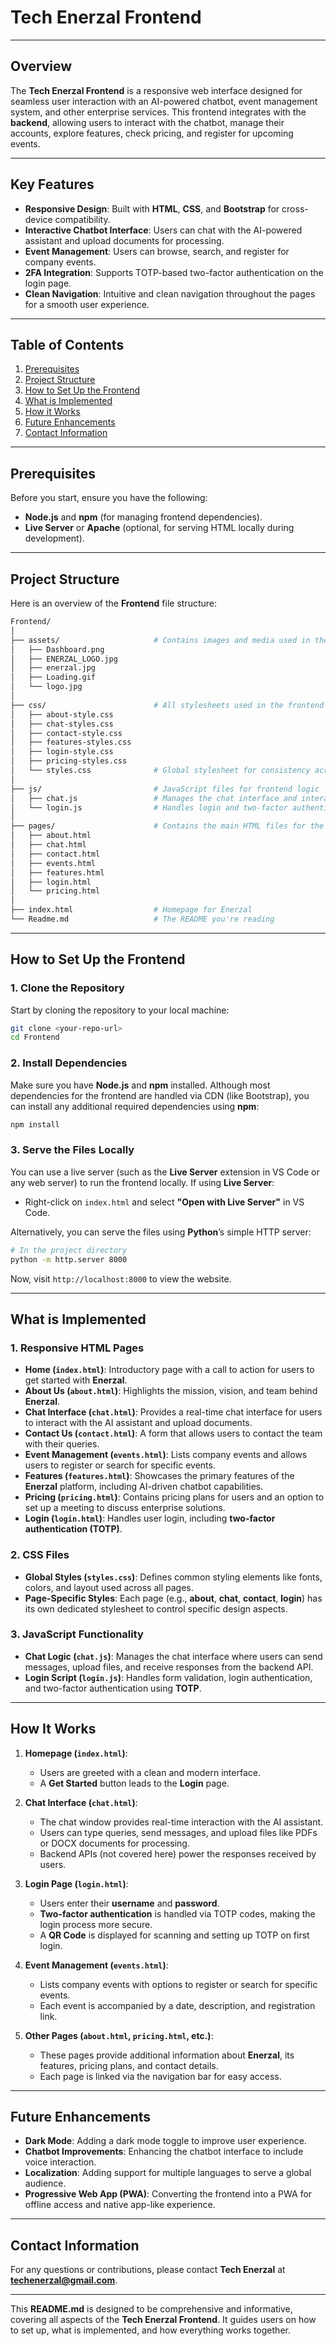 # **Tech Enerzal Frontend**  

---

## **Overview**

The **Tech Enerzal Frontend** is a responsive web interface designed for seamless user interaction with an AI-powered chatbot, event management system, and other enterprise services. This frontend integrates with the **backend**, allowing users to interact with the chatbot, manage their accounts, explore features, check pricing, and register for upcoming events.

---

## **Key Features**

- **Responsive Design**: Built with **HTML**, **CSS**, and **Bootstrap** for cross-device compatibility.
- **Interactive Chatbot Interface**: Users can chat with the AI-powered assistant and upload documents for processing.
- **Event Management**: Users can browse, search, and register for company events.
- **2FA Integration**: Supports TOTP-based two-factor authentication on the login page.
- **Clean Navigation**: Intuitive and clean navigation throughout the pages for a smooth user experience.

---

## **Table of Contents**

1. [Prerequisites](#prerequisites)
2. [Project Structure](#project-structure)
3. [How to Set Up the Frontend](#how-to-set-up-the-frontend)
4. [What is Implemented](#what-is-implemented)
5. [How it Works](#how-it-works)
6. [Future Enhancements](#future-enhancements)
7. [Contact Information](#contact-information)

---

## **Prerequisites**

Before you start, ensure you have the following:

- **Node.js** and **npm** (for managing frontend dependencies).
- **Live Server** or **Apache** (optional, for serving HTML locally during development).

---

## **Project Structure**

Here is an overview of the **Frontend** file structure:

```bash
Frontend/
│
├── assets/                     # Contains images and media used in the frontend
│   ├── Dashboard.png
│   ├── ENERZAL_LOGO.jpg
│   ├── enerzal.jpg
│   ├── Loading.gif
│   └── logo.jpg
│
├── css/                        # All stylesheets used in the frontend
│   ├── about-style.css
│   ├── chat-styles.css
│   ├── contact-style.css
│   ├── features-styles.css
│   ├── login-style.css
│   ├── pricing-styles.css
│   └── styles.css              # Global stylesheet for consistency across all pages
│
├── js/                         # JavaScript files for frontend logic
│   ├── chat.js                 # Manages the chat interface and interactions
│   └── login.js                # Handles login and two-factor authentication (TOTP)
│
├── pages/                      # Contains the main HTML files for the website
│   ├── about.html
│   ├── chat.html
│   ├── contact.html
│   ├── events.html
│   ├── features.html
│   ├── login.html
│   └── pricing.html
│
├── index.html                  # Homepage for Enerzal
└── Readme.md                   # The README you're reading
```

---

## **How to Set Up the Frontend**

### **1. Clone the Repository**

Start by cloning the repository to your local machine:

```bash
git clone <your-repo-url>
cd Frontend
```

### **2. Install Dependencies**

Make sure you have **Node.js** and **npm** installed. Although most dependencies for the frontend are handled via CDN (like Bootstrap), you can install any additional required dependencies using **npm**:

```bash
npm install
```

### **3. Serve the Files Locally**

You can use a live server (such as the **Live Server** extension in VS Code or any web server) to run the frontend locally. If using **Live Server**:

- Right-click on `index.html` and select **"Open with Live Server"** in VS Code.

Alternatively, you can serve the files using **Python**’s simple HTTP server:

```bash
# In the project directory
python -m http.server 8000
```

Now, visit `http://localhost:8000` to view the website.

---

## **What is Implemented**

### **1. Responsive HTML Pages**

- **Home (`index.html`)**: Introductory page with a call to action for users to get started with **Enerzal**.
- **About Us (`about.html`)**: Highlights the mission, vision, and team behind **Enerzal**.
- **Chat Interface (`chat.html`)**: Provides a real-time chat interface for users to interact with the AI assistant and upload documents.
- **Contact Us (`contact.html`)**: A form that allows users to contact the team with their queries.
- **Event Management (`events.html`)**: Lists company events and allows users to register or search for specific events.
- **Features (`features.html`)**: Showcases the primary features of the **Enerzal** platform, including AI-driven chatbot capabilities.
- **Pricing (`pricing.html`)**: Contains pricing plans for users and an option to set up a meeting to discuss enterprise solutions.
- **Login (`login.html`)**: Handles user login, including **two-factor authentication (TOTP)**.

### **2. CSS Files**

- **Global Styles (`styles.css`)**: Defines common styling elements like fonts, colors, and layout used across all pages.
- **Page-Specific Styles**: Each page (e.g., **about**, **chat**, **contact**, **login**) has its own dedicated stylesheet to control specific design aspects.

### **3. JavaScript Functionality**

- **Chat Logic (`chat.js`)**: Manages the chat interface where users can send messages, upload files, and receive responses from the backend API.
- **Login Script (`login.js`)**: Handles form validation, login authentication, and two-factor authentication using **TOTP**.

---

## **How It Works**

1. **Homepage (`index.html`)**:
   - Users are greeted with a clean and modern interface.
   - A **Get Started** button leads to the **Login** page.

2. **Chat Interface (`chat.html`)**:
   - The chat window provides real-time interaction with the AI assistant.
   - Users can type queries, send messages, and upload files like PDFs or DOCX documents for processing.
   - Backend APIs (not covered here) power the responses received by users.

3. **Login Page (`login.html`)**:
   - Users enter their **username** and **password**.
   - **Two-factor authentication** is handled via TOTP codes, making the login process more secure.
   - A **QR Code** is displayed for scanning and setting up TOTP on first login.

4. **Event Management (`events.html`)**:
   - Lists company events with options to register or search for specific events.
   - Each event is accompanied by a date, description, and registration link.

5. **Other Pages (`about.html`, `pricing.html`, etc.)**:
   - These pages provide additional information about **Enerzal**, its features, pricing plans, and contact details.
   - Each page is linked via the navigation bar for easy access.

---

## **Future Enhancements**

- **Dark Mode**: Adding a dark mode toggle to improve user experience.
- **Chatbot Improvements**: Enhancing the chatbot interface to include voice interaction.
- **Localization**: Adding support for multiple languages to serve a global audience.
- **Progressive Web App (PWA)**: Converting the frontend into a PWA for offline access and native app-like experience.
  
---

## **Contact Information**

For any questions or contributions, please contact **Tech Enerzal** at **<techenerzal@gmail.com>**.

---

This **README.md** is designed to be comprehensive and informative, covering all aspects of the **Tech Enerzal Frontend**. It guides users on how to set up, what is implemented, and how everything works together.
